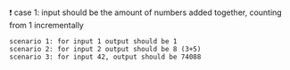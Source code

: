 ❗ case 1: input should be the amount of numbers added together, counting from 1 incrementally
    
    scenario 1: for input 1 output should be 1
    scenario 2: for input 2 output should be 8 (3+5)
    scenario 3: for input 42, output should be 74088